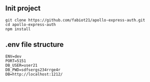 ## Init project

```
git clone https://github.com/fabiot21/apollo-express-auth.git
cd apollo-express-auth
npm install
```

## .env file structure

```
ENV=dev
PORT=5151
DB_USER=user21
DB_PWD=sdfsergs234rrge4r
DB=http://localhost:1212/
```
